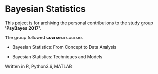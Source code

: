 # Bayesian Statistics

This poject is for archiving the personal contributions to the study group **'PsyBayes 2017'**.

The group followed **coursera** courses

+ Bayesian Statistics: From Concept to Data Analysis

+ Bayesian Statistics: Techniques and Models

Written in R, Python3.6, MATLAB
